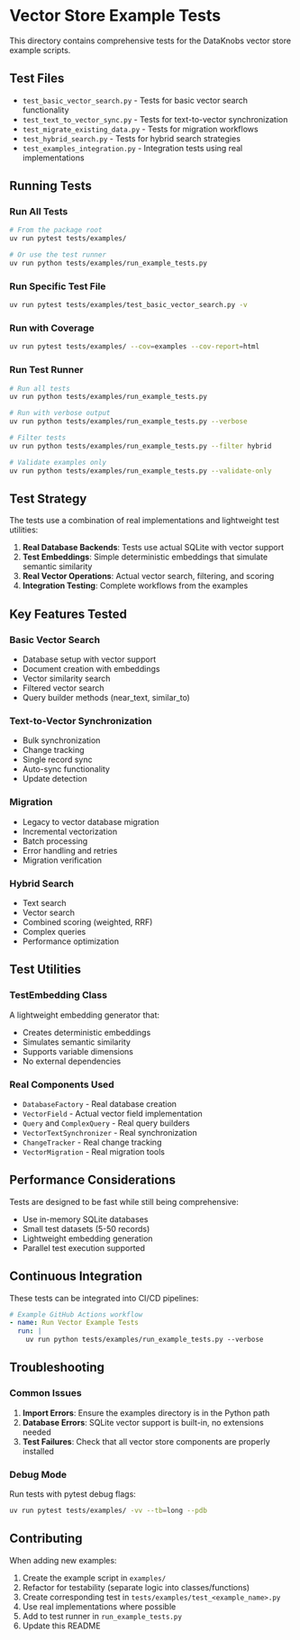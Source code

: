 # Vector Store Example Tests

This directory contains comprehensive tests for the DataKnobs vector store example scripts.

## Test Files

- `test_basic_vector_search.py` - Tests for basic vector search functionality
- `test_text_to_vector_sync.py` - Tests for text-to-vector synchronization
- `test_migrate_existing_data.py` - Tests for migration workflows
- `test_hybrid_search.py` - Tests for hybrid search strategies
- `test_examples_integration.py` - Integration tests using real implementations

## Running Tests

### Run All Tests
```bash
# From the package root
uv run pytest tests/examples/

# Or use the test runner
uv run python tests/examples/run_example_tests.py
```

### Run Specific Test File
```bash
uv run pytest tests/examples/test_basic_vector_search.py -v
```

### Run with Coverage
```bash
uv run pytest tests/examples/ --cov=examples --cov-report=html
```

### Run Test Runner
```bash
# Run all tests
uv run python tests/examples/run_example_tests.py

# Run with verbose output
uv run python tests/examples/run_example_tests.py --verbose

# Filter tests
uv run python tests/examples/run_example_tests.py --filter hybrid

# Validate examples only
uv run python tests/examples/run_example_tests.py --validate-only
```

## Test Strategy

The tests use a combination of real implementations and lightweight test utilities:

1. **Real Database Backends**: Tests use actual SQLite with vector support
2. **Test Embeddings**: Simple deterministic embeddings that simulate semantic similarity
3. **Real Vector Operations**: Actual vector search, filtering, and scoring
4. **Integration Testing**: Complete workflows from the examples

## Key Features Tested

### Basic Vector Search
- Database setup with vector support
- Document creation with embeddings
- Vector similarity search
- Filtered vector search
- Query builder methods (near_text, similar_to)

### Text-to-Vector Synchronization
- Bulk synchronization
- Change tracking
- Single record sync
- Auto-sync functionality
- Update detection

### Migration
- Legacy to vector database migration
- Incremental vectorization
- Batch processing
- Error handling and retries
- Migration verification

### Hybrid Search
- Text search
- Vector search
- Combined scoring (weighted, RRF)
- Complex queries
- Performance optimization

## Test Utilities

### TestEmbedding Class
A lightweight embedding generator that:
- Creates deterministic embeddings
- Simulates semantic similarity
- Supports variable dimensions
- No external dependencies

### Real Components Used
- `DatabaseFactory` - Real database creation
- `VectorField` - Actual vector field implementation
- `Query` and `ComplexQuery` - Real query builders
- `VectorTextSynchronizer` - Real synchronization
- `ChangeTracker` - Real change tracking
- `VectorMigration` - Real migration tools

## Performance Considerations

Tests are designed to be fast while still being comprehensive:
- Use in-memory SQLite databases
- Small test datasets (5-50 records)
- Lightweight embedding generation
- Parallel test execution supported

## Continuous Integration

These tests can be integrated into CI/CD pipelines:

```yaml
# Example GitHub Actions workflow
- name: Run Vector Example Tests
  run: |
    uv run python tests/examples/run_example_tests.py --verbose
```

## Troubleshooting

### Common Issues

1. **Import Errors**: Ensure the examples directory is in the Python path
2. **Database Errors**: SQLite vector support is built-in, no extensions needed
3. **Test Failures**: Check that all vector store components are properly installed

### Debug Mode

Run tests with pytest debug flags:
```bash
uv run pytest tests/examples/ -vv --tb=long --pdb
```

## Contributing

When adding new examples:
1. Create the example script in `examples/`
2. Refactor for testability (separate logic into classes/functions)
3. Create corresponding test in `tests/examples/test_<example_name>.py`
4. Use real implementations where possible
5. Add to test runner in `run_example_tests.py`
6. Update this README